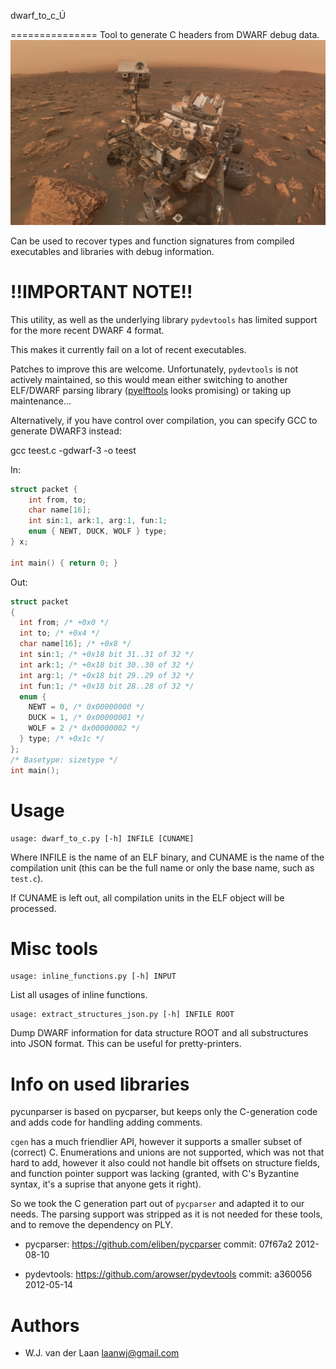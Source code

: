 dwarf_to_c_Ú

===============
Tool to generate C headers from DWARF debug data.
![](https://github.com/ymmah/dwarf_to_c/blob/master/U/UNIDECODE/SELFIE/ArtBoard%20Image%20(343).jpg)

Can be used to recover types and function signatures from compiled 
executables and libraries with debug information.

!!IMPORTANT NOTE!!
====================

This utility, as well as the underlying library `pydevtools` has limited
support for the more recent DWARF 4 format.

This makes it currently fail on a lot of recent executables.

Patches to improve this are welcome. Unfortunately, `pydevtools` is not
actively maintained, so this would mean either switching to another ELF/DWARF
parsing library ([pyelftools](https://github.com/eliben/pyelftools) looks
promising) or taking up maintenance...

Alternatively, if you have control over compilation, you can specify GCC to
generate DWARF3 instead:

   gcc teest.c -gdwarf-3 -o teest 

In:

```c
struct packet {
    int from, to;
    char name[16];
    int sin:1, ark:1, arg:1, fun:1;
    enum { NEWT, DUCK, WOLF } type;
} x;

int main() { return 0; }
```

Out:

```c
struct packet
{
  int from; /* +0x0 */
  int to; /* +0x4 */
  char name[16]; /* +0x8 */
  int sin:1; /* +0x18 bit 31..31 of 32 */
  int ark:1; /* +0x18 bit 30..30 of 32 */
  int arg:1; /* +0x18 bit 29..29 of 32 */
  int fun:1; /* +0x18 bit 28..28 of 32 */
  enum {
    NEWT = 0, /* 0x00000000 */
    DUCK = 1, /* 0x00000001 */
    WOLF = 2 /* 0x00000002 */
  } type; /* +0x1c */
};
/* Basetype: sizetype */
int main();
```

Usage
======

    usage: dwarf_to_c.py [-h] INFILE [CUNAME]

Where INFILE is the name of an ELF binary, and CUNAME is the name of the compilation unit 
(this can be the full name or only the base name, such as `test.c`).

If CUNAME is left out, all compilation units in the ELF object will be processed.

Misc tools
===========

    usage: inline_functions.py [-h] INPUT

List all usages of inline functions.

    usage: extract_structures_json.py [-h] INFILE ROOT

Dump DWARF information for data structure ROOT and all substructures into JSON
format. This can be useful for pretty-printers.

Info on used libraries
========================

pycunparser is based on pycparser, but keeps only the C-generation code
and adds code for handling adding comments.

`cgen` has a much friendlier API, however it supports a smaller subset of (correct) C. Enumerations
and unions are not supported, which was not that hard to add, however it also could
not handle bit offsets on structure fields, and function pointer support was lacking
(granted, with C's Byzantine syntax, it's a suprise that anyone gets it right).

So we took the C generation part out of `pycparser` and adapted it to our needs. The parsing
support was stripped as it is not needed for these tools, and to remove the dependency on 
PLY.

* pycparser: https://github.com/eliben/pycparser commit: 07f67a2 2012-08-10

* pydevtools: https://github.com/arowser/pydevtools commit: a360056 2012-05-14

Authors
===========
* W.J. van der Laan <laanwj@gmail.com>

